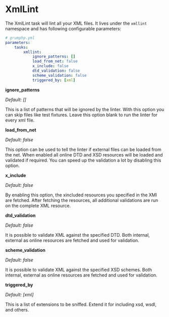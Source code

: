 # XmlLint

The XmlLint task will lint all your XML files.
It lives under the `xmllint` namespace and has following configurable parameters:

```yaml
# grumphp.yml
parameters:
    tasks:
        xmllint:
            ignore_patterns: []
            load_from_net: false
            x_include: false
            dtd_validation: false
            scheme_validation: false
            triggered_by: [xml]
```

**ignore_patterns**

*Default: []*

This is a list of patterns that will be ignored by the linter. 
With this option you can skip files like test fixtures. Leave this option blank to run the linter for every xml file.


**load_from_net**

*Default: false*

This option can be used to tell the linter if external files can be loaded from the net.
When enabled all online DTD and XSD resources will be loaded and validated if required.
You can speed up the validation a lot by disabling this option.

**x_include**

*Default: false*

By enabling this option, the xincluded resources you specified in the XMl are fetched. 
After fetching the resources, all additional validations are run on the complete XML resource.


**dtd_validation**

*Default: false*

It is possible to validate XML against the specified DTD. 
Both internal, external as online resources are fetched and used for validation.


**scheme_validation**

*Default: false*

It is possible to validate XML against the specified XSD schemes. 
Both internal, external as online resources are fetched and used for validation.

**triggered_by**

*Default: [xml]*

This is a list of extensions to be sniffed. Extend it for including xsd, wsdl, and others.